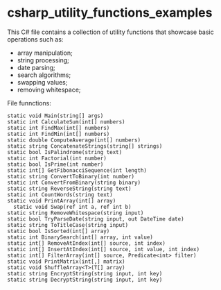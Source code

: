 # csharp_utility_functions_examples
This C# file contains a collection of utility functions that showcase basic operations such as:
- array manipulation;
- string processing;
- date parsing;
- search algorithms;
- swapping values;
- removing whitespace;

File funnctions:

    static void Main(string[] args)
    static int CalculateSum(int[] numbers)
    static int FindMax(int[] numbers)
    static int FindMin(int[] numbers)
    static double ComputeAverage(int[] numbers)
    static string ConcatenateStrings(string[] strings)
    static bool IsPalindrome(string text)
    static int Factorial(int number)
    static bool IsPrime(int number)
    static int[] GetFibonacciSequence(int length)
    static string ConvertToBinary(int number)
    static int ConvertFromBinary(string binary)
    static string ReverseString(string text)
    static int CountWords(string text)
    static void PrintArray(int[] array)
	  static void Swap(ref int a, ref int b)
    static string RemoveWhitespace(string input)
    static bool TryParseDate(string input, out DateTime date)
    static string ToTitleCase(string input)
    static bool IsSorted(int[] array)
    static int BinarySearch(int[] array, int value)
    static int[] RemoveAtIndex(int[] source, int index)
    static int[] InsertAtIndex(int[] source, int value, int index)
    static int[] FilterArray(int[] source, Predicate<int> filter)
    static void PrintMatrix(int[,] matrix)
    static void ShuffleArray<T>(T[] array)
    static string EncryptString(string input, int key)
    static string DecryptString(string input, int key)
